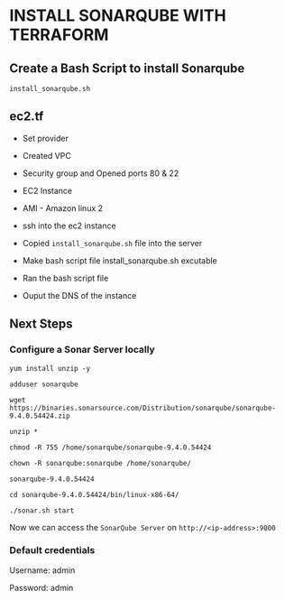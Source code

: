 # INSTALL SONARQUBE WITH TERRAFORM


## Create a Bash Script to install Sonarqube
```install_sonarqube.sh```

## ec2.tf
* Set provider
* Created VPC
* Security group and Opened ports 80 & 22
* EC2 Instance
* AMI - Amazon linux 2

* ssh into the ec2 instance
* Copied ```install_sonarqube.sh``` file into the server
* Make bash script file install_sonarqube.sh excutable
* Ran the bash script file
* Ouput the DNS of the instance


## Next Steps

### Configure a Sonar Server locally

```
yum install unzip -y
```

```
adduser sonarqube
```

```
wget https://binaries.sonarsource.com/Distribution/sonarqube/sonarqube-9.4.0.54424.zip
```

```
unzip *
```

```
chmod -R 755 /home/sonarqube/sonarqube-9.4.0.54424
```

```
chown -R sonarqube:sonarqube /home/sonarqube/
```

```
sonarqube-9.4.0.54424
```

```
cd sonarqube-9.4.0.54424/bin/linux-x86-64/
```

```
./sonar.sh start
```


Now we can access the `SonarQube Server` on `http://<ip-address>:9000` 

### Default credentials
Username: admin

Password: admin